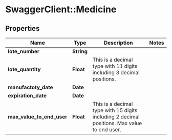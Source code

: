 # SwaggerClient::Medicine

## Properties
Name | Type | Description | Notes
------------ | ------------- | ------------- | -------------
**lote_number** | **String** |  | 
**lote_quantity** | **Float** | This is a decimal type with 11 digits including 3 decimal positions. | 
**manufactoty_date** | **Date** |  | 
**expiration_date** | **Date** |  | 
**max_value_to_end_user** | **Float** | This is a decimal type with 15 digits including 2 decimal positions.  Max value to end user. | 


